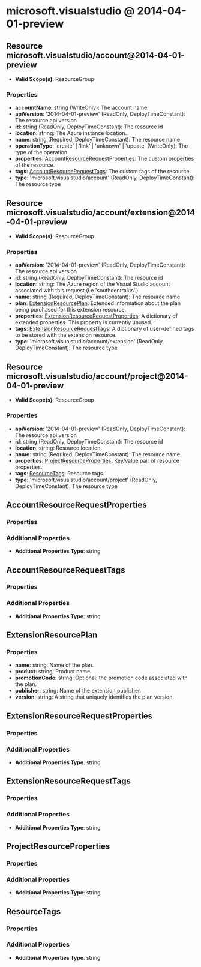 # microsoft.visualstudio @ 2014-04-01-preview

## Resource microsoft.visualstudio/account@2014-04-01-preview
* **Valid Scope(s)**: ResourceGroup
### Properties
* **accountName**: string (WriteOnly): The account name.
* **apiVersion**: '2014-04-01-preview' (ReadOnly, DeployTimeConstant): The resource api version
* **id**: string (ReadOnly, DeployTimeConstant): The resource id
* **location**: string: The Azure instance location.
* **name**: string (Required, DeployTimeConstant): The resource name
* **operationType**: 'create' | 'link' | 'unknown' | 'update' (WriteOnly): The type of the operation.
* **properties**: [AccountResourceRequestProperties](#accountresourcerequestproperties): The custom properties of the resource.
* **tags**: [AccountResourceRequestTags](#accountresourcerequesttags): The custom tags of the resource.
* **type**: 'microsoft.visualstudio/account' (ReadOnly, DeployTimeConstant): The resource type

## Resource microsoft.visualstudio/account/extension@2014-04-01-preview
* **Valid Scope(s)**: ResourceGroup
### Properties
* **apiVersion**: '2014-04-01-preview' (ReadOnly, DeployTimeConstant): The resource api version
* **id**: string (ReadOnly, DeployTimeConstant): The resource id
* **location**: string: The Azure region of the Visual Studio account associated with this request (i.e 'southcentralus'.)
* **name**: string (Required, DeployTimeConstant): The resource name
* **plan**: [ExtensionResourcePlan](#extensionresourceplan): Extended information about the plan being purchased for this extension resource.
* **properties**: [ExtensionResourceRequestProperties](#extensionresourcerequestproperties): A dictionary of extended properties. This property is currently unused.
* **tags**: [ExtensionResourceRequestTags](#extensionresourcerequesttags): A dictionary of user-defined tags to be stored with the extension resource.
* **type**: 'microsoft.visualstudio/account/extension' (ReadOnly, DeployTimeConstant): The resource type

## Resource microsoft.visualstudio/account/project@2014-04-01-preview
* **Valid Scope(s)**: ResourceGroup
### Properties
* **apiVersion**: '2014-04-01-preview' (ReadOnly, DeployTimeConstant): The resource api version
* **id**: string (ReadOnly, DeployTimeConstant): The resource id
* **location**: string: Resource location.
* **name**: string (Required, DeployTimeConstant): The resource name
* **properties**: [ProjectResourceProperties](#projectresourceproperties): Key/value pair of resource properties.
* **tags**: [ResourceTags](#resourcetags): Resource tags.
* **type**: 'microsoft.visualstudio/account/project' (ReadOnly, DeployTimeConstant): The resource type

## AccountResourceRequestProperties
### Properties
### Additional Properties
* **Additional Properties Type**: string

## AccountResourceRequestTags
### Properties
### Additional Properties
* **Additional Properties Type**: string

## ExtensionResourcePlan
### Properties
* **name**: string: Name of the plan.
* **product**: string: Product name.
* **promotionCode**: string: Optional: the promotion code associated with the plan.
* **publisher**: string: Name of the extension publisher.
* **version**: string: A string that uniquely identifies the plan version.

## ExtensionResourceRequestProperties
### Properties
### Additional Properties
* **Additional Properties Type**: string

## ExtensionResourceRequestTags
### Properties
### Additional Properties
* **Additional Properties Type**: string

## ProjectResourceProperties
### Properties
### Additional Properties
* **Additional Properties Type**: string

## ResourceTags
### Properties
### Additional Properties
* **Additional Properties Type**: string

